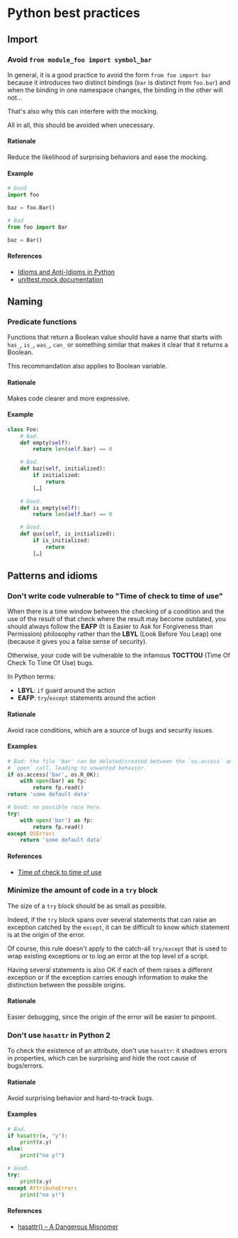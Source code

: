 # Python best practices

## Import

### Avoid `from module_foo import symbol_bar`

In general, it is a good practice to avoid the form `from foo import bar`
because it introduces two distinct bindings (`bar` is distinct from `foo.bar`)
and when the binding in one namespace changes, the binding in the other will
not…

That's also why this can interfere with the mocking.

All in all, this should be avoided when unecessary.

#### Rationale

Reduce the likelihood of surprising behaviors and ease the mocking.

#### Example

``` python
# Good
import foo

baz = foo.Bar()

# Bad
from foo import Bar

baz = Bar()
```

#### References

- [Idioms and Anti-Idioms in Python](https://docs.python.org/3.1/howto/doanddont.html#from-module-import-name1-name2%0A)
- [unittest.mock documentation](https://docs.python.org/3.6/library/unittest.mock.html#where-to-patch)

## Naming

### Predicate functions

Functions that return a Boolean value should have a name that starts with
`has_`, `is_`, `was_`, `can_` or something similar that makes it clear that it
returns a Boolean.

This recommandation also applies to Boolean variable.

#### Rationale

Makes code clearer and more expressive.

#### Example

``` python
class Foo:
    # Bad.
    def empty(self):
        return len(self.bar) == 0

    # Bad.
    def baz(self, initialized):
        if initialized:
            return
        […]

    # Good.
    def is_empty(self):
        return len(self.bar) == 0

    # Good.
    def qux(self, is_initialized):
        if is_initialized:
            return
        […]
```

## Patterns and idioms

### Don't write code vulnerable to "Time of check to time of use"

When there is a time window between the checking of a condition and the use of
the result of that check where the result may become outdated, you should always
follow the **EAFP** (It is Easier to Ask for Forgiveness than Permission)
philosophy rather than the **LBYL** (Look Before You Leap) one (because it
gives you a false sense of security).

Otherwise, your code will be vulnerable to the infamous **TOCTTOU** (Time Of
Check To Time Of Use) bugs.

In Python terms:
- **LBYL**: `if` guard around the action
- **EAFP**: `try`/`except` statements around the action

#### Rationale

Avoid race conditions, which are a source of bugs and security issues.

#### Examples

``` python
# Bad: the file 'bar' can be deleted/created between the `os.access` and
# `open` call, leading to unwanted behavior.
if os.access('bar', os.R_OK):
    with open(bar) as fp:
        return fp.read()
return 'some default data'

# Good: no possible race here.
try:
    with open('bar') as fp:
        return fp.read()
except OSError:
    return 'some default data'
```

#### References

- [Time of check to time of use](https://en.wikipedia.org/wiki/Time_of_check_to_time_of_use)

### Minimize the amount of code in a `try` block

The size of a `try` block should be as small as possible.

Indeed, if the `try` block spans over several statements that can raise an
exception catched by the `except`, it can be difficult to know which statement
is at the origin of the error.

Of course, this rule doesn't apply to the catch-all `try/except` that is used to
wrap existing exceptions or to log an error at the top level of a script.

Having several statements is also OK if each of them raises a different exception
or if the exception carries enough information to make the distinction between
the possible origins.

#### Rationale

Easier debugging, since the origin of the error will be easier to pinpoint.

### Don't use `hasattr` in Python 2

To check the existence of an attribute, don't use `hasattr`: it shadows errors
in properties, which can be surprising and hide the root cause of bugs/errors.

#### Rationale

Avoid surprising behavior and hard-to-track bugs.

#### Examples

``` python
# Bad.
if hasattr(x, "y"):
    print(x.y)
else:
    print("no y!")

# Good.
try:
    print(x.y)
except AttributeError:
    print("no y!")
```

#### References

- [hasattr() – A Dangerous Misnomer](https://hynek.me/articles/hasattr/)
